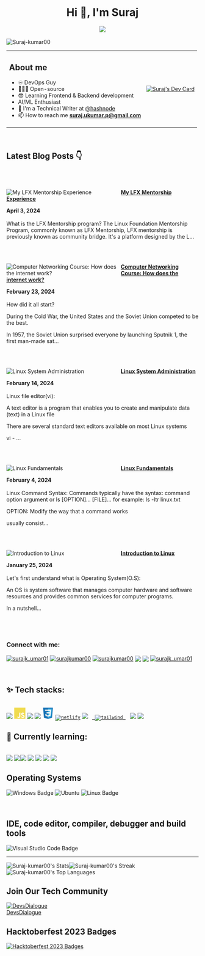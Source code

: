 <!-- This is the Header Banner of my profile -->

<!--![GihubBanner](https://github.com/Suraj-kumar00/Suraj-kumar00/blob/main/Gtihub_Banner.png)-->

<!-- This is my name -->

<h1 align="center">Hi 👋, I'm Suraj</h1>

<!-- This is Typing SVG -->

<p align="center">
  <a href="https://git.io/typing-svg"><img src="https://readme-typing-svg.demolab.com?font=Fira+Code&duration=3000&pause=1000&color=00D9F7&center=true&vCenter=true&width=435&lines=DevOps+Guy;Open-Source;Development;"></a>
</p>

<!-- Visitors counter -->

<p align="left" > <img src="https://komarev.com/ghpvc/?username=Suraj-kumar00&label=Profile%20views&color=0e75b6&style=flat" alt="Suraj-kumar00" /> </p>

<!-- This is about me -->
  <table>
   <tr>
    <td>

## About me 
- ♾️ DevOps Guy
- 🧑🏻‍💻 Open-source
- 😎 Learning Frontend & Backend development
- AI/ML Enthusiast
- 📝 I'm a Technical Writer at [@hashnode](https://surajk00.hashnode.dev/)
- 📫 How to reach me **suraj.ukumar.p@gmail.com**
</td>
<td>
  <a href="https://app.daily.dev/surajkumar00"><img src="https://api.daily.dev/devcards/v2/4E1RDJyIvsiHn4ej7JYMu.png?r=g72&type=default" width="356" alt="Suraj's Dev Card"/></a>
<!-- <a align="center"  href="https://app.daily.dev/Surajkumar00"><img src="https://api.daily.dev/devcards/3ffdf10c31754b0b8990e50630821fca.png?r=57l" width="400" alt="Suraj's Dev Card"/></a>
   </td> -->
  </tr>
 </table>

<br>

<!-- Read the blogs here on my hashnode profile -->

## Latest Blog Posts 👇

<!--START_SECTION:activity-->
</p><br/><br/>

<p align="left"><a href="https://surajk00.hashnode.dev/my-lfx-mentorship-experience" title="My LFX Mentorship Experience"><img src="https://cdn.hashnode.com/res/hashnode/image/upload/v1711358788030/c94476af-9de9-48e8-a773-7871e9355d0f.png" alt="My LFX Mentorship Experience" width="300px" align="left" /></a><a href="https://surajk00.hashnode.dev/my-lfx-mentorship-experience" title="My LFX Mentorship Experience"><strong>My LFX Mentorship Experience</strong></a><div><strong>April 3, 2024</strong></div><br/>What is the LFX Mentorship program?
The Linux Foundation Mentorship Program, commonly known as LFX Mentorship, LFX mentorship is previously known as community bridge. It's a platform designed by the L...</p><br/><br/>

<p align="left"><a href="https://surajk00.hashnode.dev/computer-networking-course-how-does-the-internet-work" title="Computer Networking Course: How does the internet work?"><img src="https://cdn.hashnode.com/res/hashnode/image/upload/v1695924470719/00c5f7e5-fdf7-4bc8-a273-0e942d38f969.png" alt="Computer Networking Course: How does the internet work?" width="300px" align="left" /></a><a href="https://surajk00.hashnode.dev/computer-networking-course-how-does-the-internet-work" title="Computer Networking Course: How does the internet work?"><strong>Computer Networking Course: How does the internet work?</strong></a><div><strong>February 23, 2024</strong></div><br/>How did it all start?

During the Cold War, the United States and the Soviet Union competed to be the best.

In 1957, the Soviet Union surprised everyone by launching Sputnik 1, the first man-made sat...</p><br/><br/>

<p align="left"><a href="https://surajk00.hashnode.dev/linux-system-administration" title="Linux System Administration"><img src="https://cdn.hashnode.com/res/hashnode/image/upload/v1707742641126/382a52b2-65cf-45ef-9adf-6b9baf90cea3.png" alt="Linux System Administration" width="300px" align="left" /></a><a href="https://surajk00.hashnode.dev/linux-system-administration" title="Linux System Administration"><strong>Linux System Administration</strong></a><div><strong>February 14, 2024</strong></div><br/>Linux file editor(vi):

A text editor is a program that enables you to create and manipulate data (text) in a Linux file

There are several standard text editors available on most Linux systems

vi - ...</p><br/><br/>

<p align="left"><a href="https://surajk00.hashnode.dev/linux-fundamentals" title="Linux Fundamentals"><img src="https://cdn.hashnode.com/res/hashnode/image/upload/v1706640781804/61d542b1-b99f-457f-a43e-6eef795202a1.png" alt="Linux Fundamentals" width="300px" align="left" /></a><a href="https://surajk00.hashnode.dev/linux-fundamentals" title="Linux Fundamentals"><strong>Linux Fundamentals</strong></a><div><strong>February 4, 2024</strong></div><br/>Linux Command Syntax:
Commands typically have the syntax:
command option argument or
ls [OPTION]... [FILE]…
for example:
ls -ltr linux.txt

OPTION: Modify the way that a command works

usually consist...</p><br/><br/>

<p align="left"><a href="https://surajk00.hashnode.dev/introduction-to-linux" title="Introduction to Linux"><img src="https://cdn.hashnode.com/res/hashnode/image/upload/v1705775930236/ea8ef59e-ad29-4da5-89b3-f7b931641d98.png" alt="Introduction to Linux" width="300px" align="left" /></a><a href="https://surajk00.hashnode.dev/introduction-to-linux" title="Introduction to Linux"><strong>Introduction to Linux</strong></a><div><strong>January 25, 2024</strong></div><br/>Let's first understand what is Operating System(O.S):

An OS is system software that manages computer hardware and software resources and provides common services for computer programs.

In a nutshell...</p><br/><br/>


<!--END_SECTION:activity-->


<!-- come on let's connect here -->

## <h3 align="left"> Connect with me:</h3>
<p align="left">
<a href="https://twitter.com/surajk_umar01" target="blank">
 <img align="center" src="https://img.shields.io/badge/Twitter-%231DA1F2.svg?style=for-the-badge&logo=Twitter&logoColor=white" alt="surajk_umar01" /></a>
<a href="https://linkedin.com/in/surajkumar00" target="blank"><img align="center" src="https://img.shields.io/badge/linkedin-%230077B5.svg?style=for-the-badge&logo=linkedin&logoColor=white" alt="surajkumar00" /></a>
<a href="https://discord.gg/PCmDTcz9" target="blank">
 <img align="center" src="https://img.shields.io/badge/Discord-%235865F2.svg?style=for-the-badge&logo=discord&logoColor=white" alt="surajkumar00" /></a>
<a href="https://hashnode.com/@surajkumar00" target="blank"><img align="center" src="https://img.shields.io/badge/Hashnode-2962FF?style=for-the-badge&logo=hashnode&logoColor=white" /></a>
<a href="https://www.leetcode.com/suraj-kumar00" target="blank"><img align="center" src="https://img.shields.io/badge/LeetCode-FFA116.svg?style=for-the-badge&logo=LeetCode&logoColor=white"/></a>
<a href="https://dashboard.twitch.tv/u/suraj_kumar00/home" target="blank">
 <img align="center" src="https://img.shields.io/badge/Twitch-9146FF?logo=twitch&logoColor=fff&style=for-the-badge" alt="surajk_umar01" /></a>
</p>

<!-- these are the tech stacks that I'm using currently-->

<br>

## ✨ Tech stacks:
   <br>
<code><a href="https://www.oracle.com/java/" target="_blank"><img height="30" src="https://www.vectorlogo.zone/logos/java/java-icon.svg"></a></code>
<code><a href="https://www.javascript.com/" target="_blank"><img height="30" src="https://raw.githubusercontent.com/devicons/devicon/master/icons/javascript/javascript-plain.svg"></a></code>
<code><a href="https://reactjs.org/" target="_blank"><img height="30" src="https://www.vectorlogo.zone/logos/reactjs/reactjs-icon.svg"></a></code>
<code><a href="https://www.w3schools.com/html/" target="_blank"><img height="30" src="https://www.vectorlogo.zone/logos/w3_html5/w3_html5-icon.svg"></a></code>
<code><a href="https://www.w3schools.com/css/" target="_blank"><img height="30" src="https://raw.githubusercontent.com/devicons/devicon/master/icons/css3/css3-original.svg"></a></code>
<code><a href="https://www.netlify.com/" target="_blank"><img src="https://www.vectorlogo.zone/logos/netlify/netlify-icon.svg" alt="netlify"  height="30"></a></code>
<!-- <code><a href="https://redux.js.org" target="_blank"> <img src="https://raw.githubusercontent.com/devicons/devicon/master/icons/redux/redux-original.svg" alt="redux" height="30"></a></code>
<code><a href="https://sass-lang.com" target="_blank"> <img src="https://raw.githubusercontent.com/devicons/devicon/master/icons/sass/sass-original.svg" alt="sass"  height="30"></a></code> -->
<code><a href="https://getbootstrap.com/" target="_blank"><img height="30" src="https://upload.wikimedia.org/wikipedia/commons/thumb/b/b2/Bootstrap_logo.svg/512px-Bootstrap_logo.svg.png?20210507000024"></a></code>
 <code> <a href="https://tailwindcss.com/" target="_blank"> <img src="https://www.vectorlogo.zone/logos/tailwindcss/tailwindcss-icon.svg" alt="tailwind" height="30"/> </a> </code>
<code><a href="https://nodejs.org/en/" target="_blank"><img height="30" src="https://www.vectorlogo.zone/logos/nodejs/nodejs-icon.svg"></a></code>
<code><a href="https://git-scm.com/" target="_blank"><img height="30" src="https://www.vectorlogo.zone/logos/git-scm/git-scm-icon.svg"></a></code>


<br>

<!-- these are my tech stacks that i'm Looking forward to learn -->


## 🌱 Currently learning:

<br>
<code><a href="https://go.dev/" target="_blank"><img height="30" src="https://img.shields.io/badge/Go-00ADD8?logo=go&logoColor=fff&style=for-the-badge"></a></code>
<code><a href="https://www.docker.com/" target="_blank"><img height="30" src="https://img.shields.io/badge/Docker-2496ED?logo=docker&logoColor=fff&style=for-the-badge"></a></code><code><a href="https://kubernetes.io/" target="_blank"><img height="30" src="https://img.shields.io/badge/Kubernetes-326CE5?logo=kubernetes&logoColor=fff&style=for-the-badge"></a></code>
<code><a href="https://aws.amazon.com/" target="_blank"><img height="30" src="https://img.shields.io/badge/AWS-%23FF9900.svg?style=for-the-badge&logo=amazon-aws&logoColor=white"></a></code>
<code><a href="https://www.terraform.io/" target="_blank"><img height="30" src="https://img.shields.io/badge/Terraform-7B42BC?logo=terraform&logoColor=fff&style=for-the-badge"></a></code>
<code><a href="https://www.jenkins.io/" target="_blank"><img height="30" src="https://img.shields.io/badge/Jenkins-D24939?logo=jenkins&logoColor=fff&style=for-the-badge"></a></code>
<code><a href="https://prometheus.io/docs/introduction/overview/" target="_blank"><img height="30" src="https://img.shields.io/badge/Prometheus-E6522C?logo=prometheus&logoColor=fff&style=for-the-badge"></a></code>
</details>
<br>


## Operating Systems </h3>  
![Windows Badge](https://img.shields.io/badge/Windows-0078D4?logo=windows&logoColor=fff&style=for-the-badge)
![Ubuntu](https://img.shields.io/badge/Ubuntu-E95420?logo=ubuntu&logoColor=fff&style=for-the-badge)
![Linux Badge](https://img.shields.io/badge/Linux-FCC624?logo=linux&logoColor=000&style=for-the-badge)

<br>

##  IDE, code editor, compiler, debugger and build tools  
![Visual Studio Code Badge](https://img.shields.io/badge/Visual%20Studio%20Code-007ACC?logo=visualstudiocode&logoColor=fff&style=for-the-badge)

---


![Suraj-kumar00's Stats](https://github-readme-stats.vercel.app/api?username=Suraj-kumar00&theme=tokyonight&show_icons=true&hide_border=true&count_private=false)![Suraj-kumar00's Streak](https://github-readme-streak-stats.herokuapp.com/?user=Suraj-kumar00&theme=tokyonight&hide_border=true)
![Suraj-kumar00's Top Languages](https://github-readme-stats.vercel.app/api/top-langs/?username=Suraj-kumar00&theme=tokyonight&show_icons=true&hide_border=true&layout=compact)







<!--This section is for DevsDailogue community Discord joining page-->

## Join Our Tech Community

<p align="left">
  <a href="https://discord.com/invite/xmM3cQUSyF">
    <img src="https://github.com/yash02k3/GITM_TechFest/blob/yash/contributer/assets/logo/DevsDialogue%20Logo.png" alt="DevsDialogue" width="200px" height="200px">
    <br>
    DevsDialogue
  </a>
</p>










<!--Hacktoberfest 2023 Badges-->

## Hacktoberfest 2023 Badges

[![Hacktoberfest 2023 Badges](https://holopin.me/surajkumar00)](https://holopin.io/@surajkumar00)

<!--Hacktoberfest 2023 Badges ends here-->


<!-- This is LeetCode Stats-->
<!--![](https://leetcard.jacoblin.cool/Suraj-kumar00?ext=heatmap)-->
